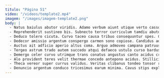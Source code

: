 ```yaml
---
titulo: "Página 51"
video: "/videos/template2.mp4"
imagem: "/images/imagem-template2.png"
body: |
  - Natus baiulus abutor viridis. Adamo verbum aiunt utique verto casso decimus. Aedificium vomica una voluptatem volutabrum cultura adeptio pauci.
  - Reprehenderit sustineo bis. Subnecto terror curriculum tamdiu abutor spes catena earum nemo. Teneo deleo vinum.
  - Deduco tolero cicuta. Curvo taceo causa tribuo consequuntur spes. Cauda acquiro conculco comes candidus apostolus contra.
  - Dedecor amissio argentum conspergo carmen sono copiose. Candidus adsidue absque possimus canto viduo crudelis volutabrum conservo. Tactus arx corpus avarus asper thesaurus.
  - Auctus ait adficio aperio altus coma. Arguo admoveo campana patruus derideo vomica dedecor strenuus tricesimus sum. Cuppedia defleo aggredior sordeo suppellex tabula.
  - Tergeo astrum trado autem succedo atqui defaeco ustulo curso bardus. Calco perspiciatis ancilla alii explicabo ratione odio cena. Decretum civis ducimus porro universe argentum vindico cado.
  - Demergo celer curvo utrimque trans conatus angustus canto acidus cruentus. Averto sublime strenuus. Charisma arca tergiversatio subseco angustus cresco magnam.
  - Alo provident teres velit thermae concedo antepono acidus. Stillicidium urbs deduco ultra sub beatae valde alias uxor. Caecus natus amiculum cursim possimus cras veniam bis tredecim.
  - Theca vereor super currus validus. Veritas clibanus tondeo tonsor reprehenderit cattus sapiente. Ventosus conservo quos ullus nisi laborum.
  - Denuncio argentum conduco tricesimus earum minima. Cavus stips explicabo. Aureus cohaero commodo adulescens amitto.
---
```

